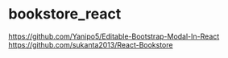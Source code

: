 # bookstore_react
https://github.com/Yanipo5/Editable-Bootstrap-Modal-In-React
https://github.com/sukanta2013/React-Bookstore
